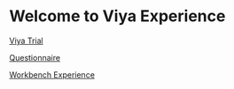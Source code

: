 # Welcome to Viya Experience

[Viya Trial](https://www.sas.com/fr_fr/trials/software/viya/viya-trial-form.html)

[Questionnaire](https://forms.office.com/Pages/ResponsePage.aspx?id=XE3BsSU2s0WkMJVSNzoML7xb9kiO-RZHjfeO7_4YlBNURExJMFpTWFZOVVhUNkRNVUNDTjlQMlVQTy4u)

[Workbench Experience](https://github.com/yulia-paramonova/Workbench_Experience/tree/main)
